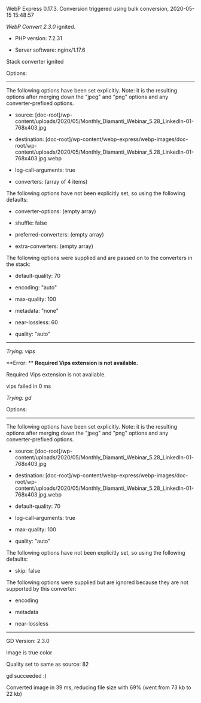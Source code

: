 WebP Express 0.17.3. Conversion triggered using bulk conversion, 2020-05-15 15:48:57

*WebP Convert 2.3.0*  ignited.
- PHP version: 7.2.31
- Server software: nginx/1.17.6

Stack converter ignited

Options:
------------
The following options have been set explicitly. Note: it is the resulting options after merging down the "jpeg" and "png" options and any converter-prefixed options.
- source: [doc-root]/wp-content/uploads/2020/05/Monthly_Diamanti_Webinar_5.28_LinkedIn-01-768x403.jpg
- destination: [doc-root]/wp-content/webp-express/webp-images/doc-root/wp-content/uploads/2020/05/Monthly_Diamanti_Webinar_5.28_LinkedIn-01-768x403.jpg.webp
- log-call-arguments: true
- converters: (array of 4 items)

The following options have not been explicitly set, so using the following defaults:
- converter-options: (empty array)
- shuffle: false
- preferred-converters: (empty array)
- extra-converters: (empty array)

The following options were supplied and are passed on to the converters in the stack:
- default-quality: 70
- encoding: "auto"
- max-quality: 100
- metadata: "none"
- near-lossless: 60
- quality: "auto"
------------


*Trying: vips* 

**Error: ** **Required Vips extension is not available.** 
Required Vips extension is not available.
vips failed in 0 ms

*Trying: gd* 

Options:
------------
The following options have been set explicitly. Note: it is the resulting options after merging down the "jpeg" and "png" options and any converter-prefixed options.
- source: [doc-root]/wp-content/uploads/2020/05/Monthly_Diamanti_Webinar_5.28_LinkedIn-01-768x403.jpg
- destination: [doc-root]/wp-content/webp-express/webp-images/doc-root/wp-content/uploads/2020/05/Monthly_Diamanti_Webinar_5.28_LinkedIn-01-768x403.jpg.webp
- default-quality: 70
- log-call-arguments: true
- max-quality: 100
- quality: "auto"

The following options have not been explicitly set, so using the following defaults:
- skip: false

The following options were supplied but are ignored because they are not supported by this converter:
- encoding
- metadata
- near-lossless
------------

GD Version: 2.3.0
image is true color
Quality set to same as source: 82
gd succeeded :)

Converted image in 39 ms, reducing file size with 69% (went from 73 kb to 22 kb)
